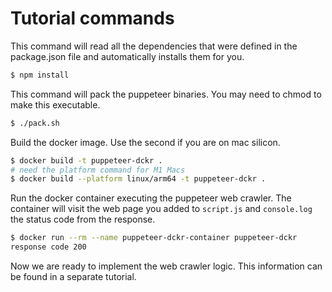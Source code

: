 # Tutorial commands

This command will read all the dependencies that were defined in the package.json file and automatically installs them for you.

```bash
$ npm install
```

This command will pack the puppeteer binaries.
You may need to chmod to make this executable.

```bash
$ ./pack.sh
```

Build the docker image.
Use the second if you are on mac silicon.

```bash
$ docker build -t puppeteer-dckr .
# need the platform command for M1 Macs
$ docker build --platform linux/arm64 -t puppeteer-dckr .
```

Run the docker container executing the puppeteer web crawler.
The container will visit the web page you added to `script.js`
and `console.log` the status code from the response.

```bash
$ docker run --rm --name puppeteer-dckr-container puppeteer-dckr
response code 200
```

Now we are ready to implement the web crawler logic.
This information can be found in a separate tutorial.
